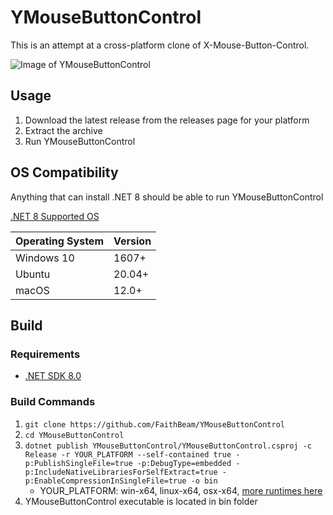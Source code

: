 # YMouseButtonControl

This is an attempt at a cross-platform clone of X-Mouse-Button-Control.

![Image of YMouseButtonControl](https://i.imgur.com/PCMOXN0.png)

## Usage

1. Download the latest release from the releases page for your platform
2. Extract the archive
3. Run YMouseButtonControl

## OS Compatibility

Anything that can install .NET 8 should be able to run YMouseButtonControl

[.NET 8 Supported OS](https://github.com/dotnet/core/blob/main/release-notes/8.0/supported-os.md)

| **Operating System** | **Version** |
|----------------------|-------------|
| Windows 10           | 1607+       |
| Ubuntu               | 20.04+      |
| macOS                | 12.0+       |

## Build

### Requirements

* [.NET SDK 8.0](https://dotnet.microsoft.com/en-us/download/visual-studio-sdks)

### Build Commands

1. `git clone https://github.com/FaithBeam/YMouseButtonControl`
2. `cd YMouseButtonControl`
3. `dotnet publish YMouseButtonControl/YMouseButtonControl.csproj -c Release -r YOUR_PLATFORM --self-contained true -p:PublishSingleFile=true -p:DebugType=embedded -p:IncludeNativeLibrariesForSelfExtract=true -p:EnableCompressionInSingleFile=true -o bin`
    * YOUR_PLATFORM: win-x64, linux-x64, osx-x64, [more runtimes here](https://learn.microsoft.com/en-us/dotnet/core/rid-catalog)
4. YMouseButtonControl executable is located in bin folder
